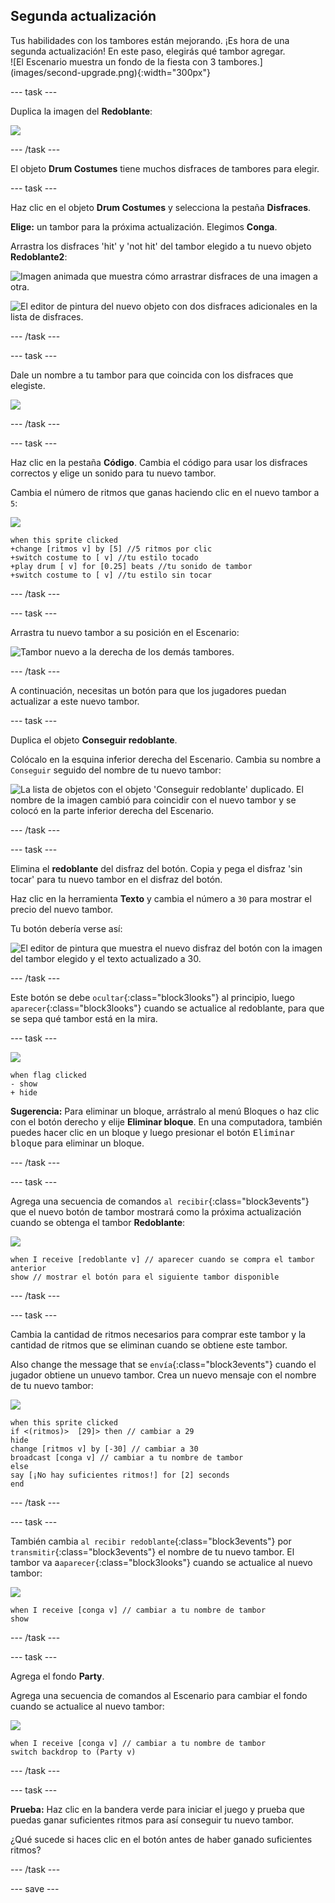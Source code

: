 ## Segunda actualización

<div style="display: flex; flex-wrap: wrap">
<div style="flex-basis: 200px; flex-grow: 1; margin-right: 15px;">
Tus habilidades con los tambores están mejorando. ¡Es hora de una segunda actualización! En este paso, elegirás qué tambor agregar.
</div>
<div>
![El Escenario muestra un fondo de la fiesta con 3 tambores.](images/second-upgrade.png){:width="300px"}
</div>
</div>

--- task ---

Duplica la imagen del **Redoblante**:

![](images/duplicate-snare-drum.png)

--- /task ---

El objeto **Drum Costumes** tiene muchos disfraces de tambores para elegir.

--- task ---

Haz clic en el objeto **Drum Costumes** y selecciona la pestaña **Disfraces**.

**Elige:** un tambor para la próxima actualización. Elegimos **Conga**.

Arrastra los disfraces 'hit' y 'not hit' del tambor elegido a tu nuevo objeto **Redoblante2**:

![Imagen animada que muestra cómo arrastrar disfraces de una imagen a otra.](images/drag-costumes.gif)

![El editor de pintura del nuevo objeto con dos disfraces adicionales en la lista de disfraces.](images/drum-3-costumes.png)

--- /task ---

--- task ---

Dale un nombre a tu tambor para que coincida con los disfraces que elegiste.

![](images/drum-3-named.png)

--- /task ---

--- task ---

Haz clic en la pestaña **Código**. Cambia el código para usar los disfraces correctos y elige un sonido para tu nuevo tambor.

Cambia el número de ritmos que ganas haciendo clic en el nuevo tambor a `5`:

![](images/drum-3-icon.png)

```blocks3
when this sprite clicked
+change [ritmos v] by [5] //5 ritmos por clic
+switch costume to [ v] //tu estilo tocado
+play drum [ v] for [0.25] beats //tu sonido de tambor
+switch costume to [ v] //tu estilo sin tocar
```

--- /task ---

--- task ---

Arrastra tu nuevo tambor a su posición en el Escenario:

![Tambor nuevo a la derecha de los demás tambores.](images/drum-3-positioned.png)

--- /task ---

A continuación, necesitas un botón para que los jugadores puedan actualizar a este nuevo tambor.

--- task ---

Duplica el objeto **Conseguir redoblante**.

Colócalo en la esquina inferior derecha del Escenario. Cambia su nombre a `Conseguir` seguido del nombre de tu nuevo tambor:

![La lista de objetos con el objeto 'Conseguir redoblante' duplicado. El nombre de la imagen cambió para coincidir con el nuevo tambor y se colocó en la parte inferior derecha del Escenario.](images/get-drum-3.png)

--- /task ---

--- task ---

Elimina el **redoblante** del disfraz del botón. Copia y pega el disfraz 'sin tocar' para tu nuevo tambor en el disfraz del botón.

Haz clic en la herramienta **Texto** y cambia el número a `30` para mostrar el precio del nuevo tambor.

Tu botón debería verse así:

![El editor de pintura que muestra el nuevo disfraz del botón con la imagen del tambor elegido y el texto actualizado a 30.](images/get-drum-copy.png)

--- /task ---


Este botón se debe `ocultar`{:class="block3looks"} al principio, luego `aparecer`{:class="block3looks"} cuando se actualice al redoblante, para que se sepa qué tambor está en la mira.

--- task ---

![](images/get-drum-3-icon.png)

```blocks3
when flag clicked
- show
+ hide
```

**Sugerencia:** Para eliminar un bloque, arrástralo al menú Bloques o haz clic con el botón derecho y elije **Eliminar bloque**. En una computadora, también puedes hacer clic en un bloque y luego presionar el botón <kbd>Eliminar bloque</kbd> para eliminar un bloque.

--- /task ---

--- task ---

Agrega una secuencia de comandos `al recibir`{:class="block3events"} que el nuevo botón de tambor mostrará como la próxima actualización cuando se obtenga el tambor **Redoblante**:

![](images/get-drum-3-icon.png)

```blocks3
when I receive [redoblante v] // aparecer cuando se compra el tambor anterior
show // mostrar el botón para el siguiente tambor disponible
```

--- /task ---

--- task ---

Cambia la cantidad de ritmos necesarios para comprar este tambor y la cantidad de ritmos que se eliminan cuando se obtiene este tambor.

Also change the message that se `envía`{:class="block3events"} cuando el jugador obtiene un unuevo tambor. Crea un nuevo mensaje con el nombre de tu nuevo tambor:

![](images/get-drum-3-icon.png)

```blocks3
when this sprite clicked
if <(ritmos)>  [29]> then // cambiar a 29
hide
change [ritmos v] by [-30] // cambiar a 30
broadcast [conga v] // cambiar a tu nombre de tambor
else
say [¡No hay suficientes ritmos!] for [2] seconds 
end
```

--- /task ---

--- task ---

También cambia `al recibir redoblante`{:class="block3events"} por `transmitir`{:class="block3events"} el nombre de tu nuevo tambor. El tambor va a`aparecer`{:class="block3looks"} cuando se actualice al nuevo tambor:

![](images/drum-3-icon.png)

```blocks3
when I receive [conga v] // cambiar a tu nombre de tambor
show
```

--- /task ---

--- task ---

Agrega el fondo **Party**.

Agrega una secuencia de comandos al Escenario para cambiar el fondo cuando se actualice al nuevo tambor:

![](images/stage-icon.png)

```blocks3
when I receive [conga v] // cambiar a tu nombre de tambor
switch backdrop to (Party v)
```

--- /task ---

--- task ---

**Prueba:** Haz clic en la bandera verde para iniciar el juego y prueba que puedas ganar suficientes ritmos para así conseguir tu nuevo tambor.

¿Qué sucede si haces clic en el botón antes de haber ganado suficientes ritmos?

--- /task ---

--- save ---
